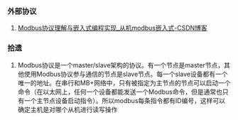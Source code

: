 ### 外部协议
1. [Modbus协议理解与嵌入式编程实现_从机modbus嵌入式-CSDN博客](https://blog.csdn.net/finhaz/article/details/104044547)


### 拾遗
1. Modbus协议是一个master/slave架构的协议。有一个节点是master节点，其他使用Modbus协议参与通信的节点是slave节点。每一个slave设备都有一个唯一的地址。在串行和MB+网络中，只有被指定为主节点的节点可以启动一个命令（在以太网上，任何一个设备都能发送一个Modbus命令，但是通常也只有一个主节点设备启动指令）。所以modbus每条指令都有ID编号，这样可以确定主机是对哪个从机进行读写操作